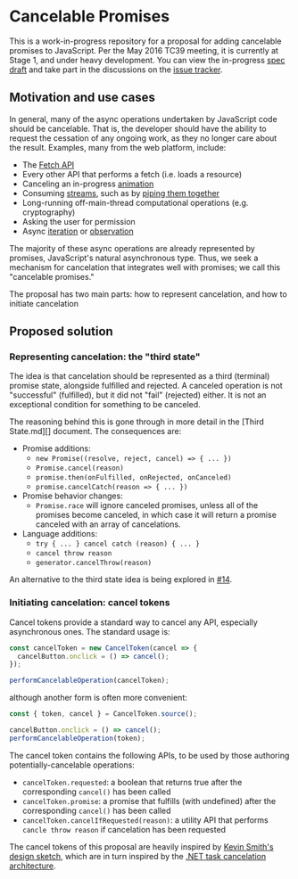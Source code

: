 # Cancelable Promises

This is a work-in-progress repository for a proposal for adding cancelable promises to JavaScript. Per the May 2016 TC39 meeting, it is currently at Stage 1, and under heavy development. You can view the in-progress [spec draft](https://domenic.github.io/cancelable-promise/) and take part in the discussions on the [issue tracker](https://github.com/domenic/cancelable-promise/issues).

## Motivation and use cases

In general, many of the async operations undertaken by JavaScript code should be cancelable. That is, the developer should have the ability to request the cessation of any ongoing work, as they no longer care about the result. Examples, many from the web platform, include:

- The [Fetch API](https://fetch.spec.whatwg.org/#fetch-api)
- Every other API that performs a fetch (i.e. loads a resource)
- Canceling an in-progress [animation](https://w3c.github.io/web-animations/)
- Consuming [streams](https://streams.spec.whatwg.org/), such as by [piping them together](https://streams.spec.whatwg.org/#pipe-chains)
- Long-running off-main-thread computational operations (e.g. cryptography)
- Asking the user for permission
- Async [iteration](https://github.com/tc39/proposal-async-iteration) or [observation](https://github.com/zenparsing/es-observable)

The majority of these async operations are already represented by promises, JavaScript's natural asynchronous type. Thus, we seek a mechanism for cancelation that integrates well with promises; we call this "cancelable promises."

The proposal has two main parts: how to represent cancelation, and how to initiate cancelation

## Proposed solution

### Representing cancelation: the "third state"

The idea is that cancelation should be represented as a third (terminal) promise state, alongside fulfilled and rejected. A canceled operation is not "successful" (fulfilled), but it did not "fail" (rejected) either. It is not an exceptional condition for something to be canceled.

The reasoning behind this is gone through in more detail in the [Third State.md][] document. The consequences are:

- Promise additions:
  - `new Promise((resolve, reject, cancel) => { ... })`
  - `Promise.cancel(reason)`
  - `promise.then(onFulfilled, onRejected, onCanceled)`
  - `promise.cancelCatch(reason => { ... })`
- Promise behavior changes:
  - `Promise.race` will ignore canceled promises, unless all of the promises become canceled, in which case it will return a promise canceled with an array of cancelations.
- Language additions:
  - `try { ... } cancel catch (reason) { ... }`
  - `cancel throw reason`
  - `generator.cancelThrow(reason)`

An alternative to the third state idea is being explored in [#14](https://github.com/domenic/cancelable-promise/issues/14).

### Initiating cancelation: cancel tokens

Cancel tokens provide a standard way to cancel any API, especially asynchronous ones. The standard usage is:

```js
const cancelToken = new CancelToken(cancel => {
  cancelButton.onclick = () => cancel();
});

performCancelableOperation(cancelToken);
```

although another form is often more convenient:

```js
const { token, cancel } = CancelToken.source();

cancelButton.onclick = () => cancel();
performCancelableOperation(token);
```

The cancel token contains the following APIs, to be used by those authoring potentially-cancelable operations:

- `cancelToken.requested`: a boolean that returns true after the corresponding `cancel()` has been called
- `cancelToken.promise`: a promise that fulfills (with undefined) after the corresponding `cancel()` has been called
- `cancelToken.cancelIfRequested(reason)`: a utility API that performs `cancle throw reason` if cancelation has been requested

The cancel tokens of this proposal are heavily inspired by [Kevin Smith's design sketch](https://github.com/zenparsing/es-cancel-token), which are in turn inspired by the [.NET task cancelation architecture](https://msdn.microsoft.com/en-us/library/dd997396.aspx).
